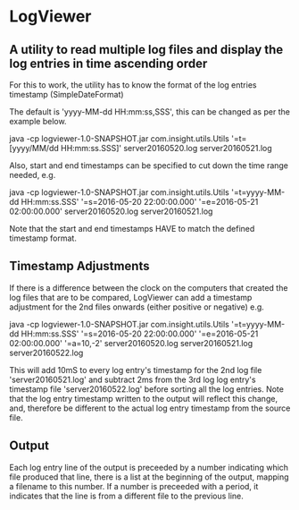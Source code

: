 # LogViewer

## A utility to read multiple log files and display the log entries in time ascending order

For this to work, the utility has to know the format of the log entries timestamp (SimpleDateFormat)

The default is 'yyyy-MM-dd HH:mm:ss,SSS', this can be changed as per the example below.

java -cp logviewer-1.0-SNAPSHOT.jar com.insight.utils.Utils 
    '=t=[yyyy/MM/dd HH:mm:ss.SSS]' 
    server20160520.log server20160521.log

Also, start and end timestamps can be specified to cut down the time range needed, e.g.

java -cp logviewer-1.0-SNAPSHOT.jar com.insight.utils.Utils 
    '=t=yyyy-MM-dd HH:mm:ss.SSS' 
    '=s=2016-05-20 22:00:00.000' 
    '=e=2016-05-21 02:00:00.000' 
    server20160520.log server20160521.log

Note that the start and end timestamps HAVE to match the defined timestamp format.

## Timestamp Adjustments

If there is a difference between the clock on the computers that created the log files that are to be compared, LogViewer
can add a timestamp adjustment for the 2nd files onwards (either positive or negative) e.g.

java -cp logviewer-1.0-SNAPSHOT.jar com.insight.utils.Utils 
    '=t=yyyy-MM-dd HH:mm:ss.SSS' 
    '=s=2016-05-20 22:00:00.000' 
    '=e=2016-05-21 02:00:00.000' 
    '=a=10,-2'
    server20160520.log server20160521.log server20160522.log

This will add 10mS to every log entry's timestamp for the 2nd log file 'server20160521.log' and subtract 2ms from the
3rd log log entry's timestamp file 'server20160522.log' before sorting all the log entries. Note that the log entry
timestamp written to the output will reflect this change, and, therefore be different to the actual log entry timestamp 
from the source file.

## Output

Each log entry line of the output is preceeded by a number indicating which file produced that line, there is a list at
the beginning of the output, mapping a filename to this number. If a number is preceeded with a period, it indicates that the
line is from a different file to the previous line.